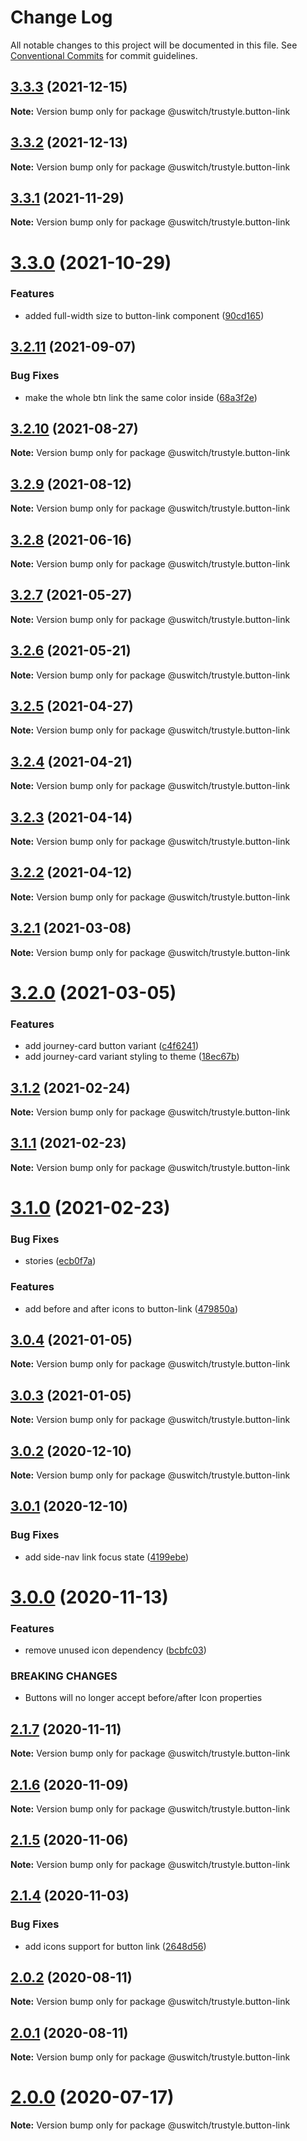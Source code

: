 # Change Log

All notable changes to this project will be documented in this file.
See [Conventional Commits](https://conventionalcommits.org) for commit guidelines.

## [3.3.3](https://github.com/uswitch/trustyle/compare/@uswitch/trustyle.button-link@3.3.2...@uswitch/trustyle.button-link@3.3.3) (2021-12-15)

**Note:** Version bump only for package @uswitch/trustyle.button-link





## [3.3.2](https://github.com/uswitch/trustyle/compare/@uswitch/trustyle.button-link@3.3.1...@uswitch/trustyle.button-link@3.3.2) (2021-12-13)

**Note:** Version bump only for package @uswitch/trustyle.button-link





## [3.3.1](https://github.com/uswitch/trustyle/compare/@uswitch/trustyle.button-link@3.3.0...@uswitch/trustyle.button-link@3.3.1) (2021-11-29)

**Note:** Version bump only for package @uswitch/trustyle.button-link





# [3.3.0](https://github.com/uswitch/trustyle/compare/@uswitch/trustyle.button-link@3.2.11...@uswitch/trustyle.button-link@3.3.0) (2021-10-29)


### Features

* added full-width size to button-link component ([90cd165](https://github.com/uswitch/trustyle/commit/90cd165))





## [3.2.11](https://github.com/uswitch/trustyle/compare/@uswitch/trustyle.button-link@3.2.10...@uswitch/trustyle.button-link@3.2.11) (2021-09-07)


### Bug Fixes

* make the whole btn link the same color inside ([68a3f2e](https://github.com/uswitch/trustyle/commit/68a3f2e))





## [3.2.10](https://github.com/uswitch/trustyle/compare/@uswitch/trustyle.button-link@3.2.9...@uswitch/trustyle.button-link@3.2.10) (2021-08-27)

**Note:** Version bump only for package @uswitch/trustyle.button-link





## [3.2.9](https://github.com/uswitch/trustyle/compare/@uswitch/trustyle.button-link@3.2.8...@uswitch/trustyle.button-link@3.2.9) (2021-08-12)

**Note:** Version bump only for package @uswitch/trustyle.button-link





## [3.2.8](https://github.com/uswitch/trustyle/compare/@uswitch/trustyle.button-link@3.2.7...@uswitch/trustyle.button-link@3.2.8) (2021-06-16)

**Note:** Version bump only for package @uswitch/trustyle.button-link





## [3.2.7](https://github.com/uswitch/trustyle/compare/@uswitch/trustyle.button-link@3.2.6...@uswitch/trustyle.button-link@3.2.7) (2021-05-27)

**Note:** Version bump only for package @uswitch/trustyle.button-link





## [3.2.6](https://github.com/uswitch/trustyle/compare/@uswitch/trustyle.button-link@3.2.5...@uswitch/trustyle.button-link@3.2.6) (2021-05-21)

**Note:** Version bump only for package @uswitch/trustyle.button-link





## [3.2.5](https://github.com/uswitch/trustyle/compare/@uswitch/trustyle.button-link@3.2.4...@uswitch/trustyle.button-link@3.2.5) (2021-04-27)

**Note:** Version bump only for package @uswitch/trustyle.button-link





## [3.2.4](https://github.com/uswitch/trustyle/compare/@uswitch/trustyle.button-link@3.2.3...@uswitch/trustyle.button-link@3.2.4) (2021-04-21)

**Note:** Version bump only for package @uswitch/trustyle.button-link





## [3.2.3](https://github.com/uswitch/trustyle/compare/@uswitch/trustyle.button-link@3.2.2...@uswitch/trustyle.button-link@3.2.3) (2021-04-14)

**Note:** Version bump only for package @uswitch/trustyle.button-link





## [3.2.2](https://github.com/uswitch/trustyle/compare/@uswitch/trustyle.button-link@3.2.1...@uswitch/trustyle.button-link@3.2.2) (2021-04-12)

**Note:** Version bump only for package @uswitch/trustyle.button-link





## [3.2.1](https://github.com/uswitch/trustyle/compare/@uswitch/trustyle.button-link@3.2.0...@uswitch/trustyle.button-link@3.2.1) (2021-03-08)

**Note:** Version bump only for package @uswitch/trustyle.button-link





# [3.2.0](https://github.com/uswitch/trustyle/compare/@uswitch/trustyle.button-link@3.1.2...@uswitch/trustyle.button-link@3.2.0) (2021-03-05)


### Features

* add journey-card button variant ([c4f6241](https://github.com/uswitch/trustyle/commit/c4f6241))
* add journey-card variant styling to theme ([18ec67b](https://github.com/uswitch/trustyle/commit/18ec67b))





## [3.1.2](https://github.com/uswitch/trustyle/compare/@uswitch/trustyle.button-link@3.1.0...@uswitch/trustyle.button-link@3.1.2) (2021-02-24)

**Note:** Version bump only for package @uswitch/trustyle.button-link






## [3.1.1](https://github.com/uswitch/trustyle/compare/@uswitch/trustyle.button-link@3.1.0...@uswitch/trustyle.button-link@3.1.1) (2021-02-23)

**Note:** Version bump only for package @uswitch/trustyle.button-link





# [3.1.0](https://github.com/uswitch/trustyle/compare/@uswitch/trustyle.button-link@3.0.4...@uswitch/trustyle.button-link@3.1.0) (2021-02-23)


### Bug Fixes

* stories ([ecb0f7a](https://github.com/uswitch/trustyle/commit/ecb0f7a))


### Features

* add before and after icons to button-link ([479850a](https://github.com/uswitch/trustyle/commit/479850a))





## [3.0.4](https://github.com/uswitch/trustyle/compare/@uswitch/trustyle.button-link@3.0.2...@uswitch/trustyle.button-link@3.0.4) (2021-01-05)

**Note:** Version bump only for package @uswitch/trustyle.button-link





## [3.0.3](https://github.com/uswitch/trustyle/compare/@uswitch/trustyle.button-link@3.0.2...@uswitch/trustyle.button-link@3.0.3) (2021-01-05)

**Note:** Version bump only for package @uswitch/trustyle.button-link





## [3.0.2](https://github.com/uswitch/trustyle/compare/@uswitch/trustyle.button-link@3.0.1...@uswitch/trustyle.button-link@3.0.2) (2020-12-10)

**Note:** Version bump only for package @uswitch/trustyle.button-link





## [3.0.1](https://github.com/uswitch/trustyle/compare/@uswitch/trustyle.button-link@3.0.0...@uswitch/trustyle.button-link@3.0.1) (2020-12-10)


### Bug Fixes

* add side-nav link focus state ([4199ebe](https://github.com/uswitch/trustyle/commit/4199ebe))






# [3.0.0](https://github.com/uswitch/trustyle/compare/@uswitch/trustyle.button-link@2.1.7...@uswitch/trustyle.button-link@3.0.0) (2020-11-13)


### Features

* remove unused icon dependency ([bcbfc03](https://github.com/uswitch/trustyle/commit/bcbfc03))


### BREAKING CHANGES

* Buttons will no longer accept before/after Icon properties





## [2.1.7](https://github.com/uswitch/trustyle/compare/@uswitch/trustyle.button-link@2.1.6...@uswitch/trustyle.button-link@2.1.7) (2020-11-11)

**Note:** Version bump only for package @uswitch/trustyle.button-link





## [2.1.6](https://github.com/uswitch/trustyle/compare/@uswitch/trustyle.button-link@2.1.5...@uswitch/trustyle.button-link@2.1.6) (2020-11-09)

**Note:** Version bump only for package @uswitch/trustyle.button-link





## [2.1.5](https://github.com/uswitch/trustyle/compare/@uswitch/trustyle.button-link@2.1.4...@uswitch/trustyle.button-link@2.1.5) (2020-11-06)

**Note:** Version bump only for package @uswitch/trustyle.button-link





## [2.1.4](https://github.com/uswitch/trustyle/compare/@uswitch/trustyle.button-link@2.1.3...@uswitch/trustyle.button-link@2.1.4) (2020-11-03)


### Bug Fixes

* add icons support for button link ([2648d56](https://github.com/uswitch/trustyle/commit/2648d56))





## [2.0.2](https://github.com/uswitch/trustyle/compare/@uswitch/trustyle.button-link@2.0.1...@uswitch/trustyle.button-link@2.0.2) (2020-08-11)

**Note:** Version bump only for package @uswitch/trustyle.button-link





## [2.0.1](https://github.com/uswitch/trustyle/compare/@uswitch/trustyle.button-link@2.0.0...@uswitch/trustyle.button-link@2.0.1) (2020-08-11)

**Note:** Version bump only for package @uswitch/trustyle.button-link





# [2.0.0](https://github.com/uswitch/trustyle/compare/@uswitch/trustyle.button-link@1.0.3...@uswitch/trustyle.button-link@2.0.0) (2020-07-17)

**Note:** Version bump only for package @uswitch/trustyle.button-link
